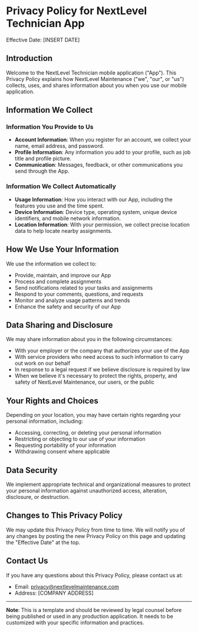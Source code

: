 # Privacy Policy for NextLevel Technician App

Effective Date: [INSERT DATE]

## Introduction

Welcome to the NextLevel Technician mobile application ("App"). This Privacy Policy explains how NextLevel Maintenance ("we", "our", or "us") collects, uses, and shares information about you when you use our mobile application.

## Information We Collect

### Information You Provide to Us
- **Account Information**: When you register for an account, we collect your name, email address, and password.
- **Profile Information**: Any information you add to your profile, such as job title and profile picture.
- **Communication**: Messages, feedback, or other communications you send through the App.

### Information We Collect Automatically
- **Usage Information**: How you interact with our App, including the features you use and the time spent.
- **Device Information**: Device type, operating system, unique device identifiers, and mobile network information.
- **Location Information**: With your permission, we collect precise location data to help locate nearby assignments.

## How We Use Your Information

We use the information we collect to:
- Provide, maintain, and improve our App
- Process and complete assignments
- Send notifications related to your tasks and assignments
- Respond to your comments, questions, and requests
- Monitor and analyze usage patterns and trends
- Enhance the safety and security of our App

## Data Sharing and Disclosure

We may share information about you in the following circumstances:
- With your employer or the company that authorizes your use of the App
- With service providers who need access to such information to carry out work on our behalf
- In response to a legal request if we believe disclosure is required by law
- When we believe it's necessary to protect the rights, property, and safety of NextLevel Maintenance, our users, or the public

## Your Rights and Choices

Depending on your location, you may have certain rights regarding your personal information, including:
- Accessing, correcting, or deleting your personal information
- Restricting or objecting to our use of your information
- Requesting portability of your information
- Withdrawing consent where applicable

## Data Security

We implement appropriate technical and organizational measures to protect your personal information against unauthorized access, alteration, disclosure, or destruction.

## Changes to This Privacy Policy

We may update this Privacy Policy from time to time. We will notify you of any changes by posting the new Privacy Policy on this page and updating the "Effective Date" at the top.

## Contact Us

If you have any questions about this Privacy Policy, please contact us at:
- Email: [privacy@nextlevelmaintenance.com](mailto:privacy@nextlevelmaintenance.com)
- Address: [COMPANY ADDRESS]

---

**Note**: This is a template and should be reviewed by legal counsel before being published or used in any production application. It needs to be customized with your specific information and practices.